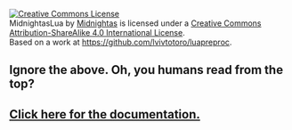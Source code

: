 <a rel="license" href="http://creativecommons.org/licenses/by-sa/4.0/"><img alt="Creative Commons License" style="border-width:0" src="https://i.creativecommons.org/l/by-sa/4.0/88x31.png" /></a><br /><span xmlns:dct="http://purl.org/dc/terms/" href="http://purl.org/dc/dcmitype/InteractiveResource" property="dct:title" rel="dct:type">MidnightasLua</span> by <a xmlns:cc="http://creativecommons.org/ns#" href="http://midnightasgames.ga" property="cc:attributionName" rel="cc:attributionURL">Midnightas</a> is licensed under a <a rel="license" href="http://creativecommons.org/licenses/by-sa/4.0/">Creative Commons Attribution-ShareAlike 4.0 International License</a>.<br />Based on a work at <a xmlns:dct="http://purl.org/dc/terms/" href="https://github.com/lvivtotoro/luapreproc" rel="dct:source">https://github.com/lvivtotoro/luapreproc</a>.
## Ignore the above. Oh, you humans read from the top?
## [Click here for the documentation.](http://www.computercraft.info/forums2/index.php?/topic/28089-object-oriented-lua-preprocessor-unnamed)
